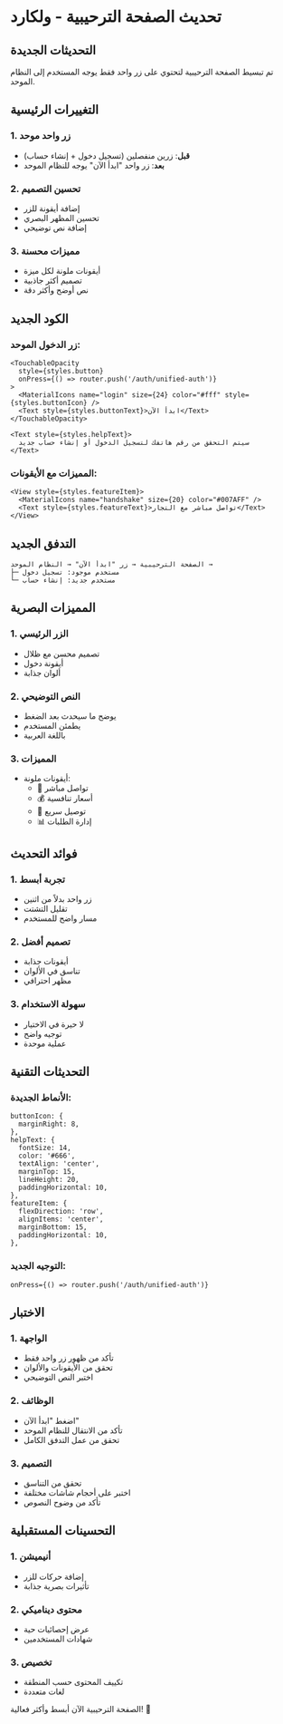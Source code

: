 # تحديث الصفحة الترحيبية - ولكارد

## التحديثات الجديدة

تم تبسيط الصفحة الترحيبية لتحتوي على زر واحد فقط يوجه المستخدم إلى النظام الموحد.

## التغييرات الرئيسية

### 1. **زر واحد موحد**
- **قبل**: زرين منفصلين (تسجيل دخول + إنشاء حساب)
- **بعد**: زر واحد "ابدأ الآن" يوجه للنظام الموحد

### 2. **تحسين التصميم**
- إضافة أيقونة للزر
- تحسين المظهر البصري
- إضافة نص توضيحي

### 3. **مميزات محسنة**
- أيقونات ملونة لكل ميزة
- تصميم أكثر جاذبية
- نص أوضح وأكثر دقة

## الكود الجديد

### زر الدخول الموحد:
```tsx
<TouchableOpacity 
  style={styles.button}
  onPress={() => router.push('/auth/unified-auth')}
>
  <MaterialIcons name="login" size={24} color="#fff" style={styles.buttonIcon} />
  <Text style={styles.buttonText}>ابدأ الآن</Text>
</TouchableOpacity>

<Text style={styles.helpText}>
  سيتم التحقق من رقم هاتفك لتسجيل الدخول أو إنشاء حساب جديد
</Text>
```

### المميزات مع الأيقونات:
```tsx
<View style={styles.featureItem}>
  <MaterialIcons name="handshake" size={20} color="#007AFF" />
  <Text style={styles.featureText}>تواصل مباشر مع التجار</Text>
</View>
```

## التدفق الجديد

```
الصفحة الترحيبية → زر "ابدأ الآن" → النظام الموحد →
├─ مستخدم موجود: تسجيل دخول
└─ مستخدم جديد: إنشاء حساب
```

## المميزات البصرية

### 1. **الزر الرئيسي**
- تصميم محسن مع ظلال
- أيقونة دخول
- ألوان جذابة

### 2. **النص التوضيحي**
- يوضح ما سيحدث بعد الضغط
- يطمئن المستخدم
- باللغة العربية

### 3. **المميزات**
- أيقونات ملونة:
  - 🤝 تواصل مباشر
  - 💰 أسعار تنافسية  
  - 🚚 توصيل سريع
  - 📊 إدارة الطلبات

## فوائد التحديث

### 1. **تجربة أبسط**
- زر واحد بدلاً من اثنين
- تقليل التشتت
- مسار واضح للمستخدم

### 2. **تصميم أفضل**
- أيقونات جذابة
- تناسق في الألوان
- مظهر احترافي

### 3. **سهولة الاستخدام**
- لا حيرة في الاختيار
- توجيه واضح
- عملية موحدة

## التحديثات التقنية

### الأنماط الجديدة:
```tsx
buttonIcon: {
  marginRight: 8,
},
helpText: {
  fontSize: 14,
  color: '#666',
  textAlign: 'center',
  marginTop: 15,
  lineHeight: 20,
  paddingHorizontal: 10,
},
featureItem: {
  flexDirection: 'row',
  alignItems: 'center',
  marginBottom: 15,
  paddingHorizontal: 10,
},
```

### التوجيه الجديد:
```tsx
onPress={() => router.push('/auth/unified-auth')}
```

## الاختبار

### 1. **الواجهة**
- تأكد من ظهور زر واحد فقط
- تحقق من الأيقونات والألوان
- اختبر النص التوضيحي

### 2. **الوظائف**
- اضغط "ابدأ الآن"
- تأكد من الانتقال للنظام الموحد
- تحقق من عمل التدفق الكامل

### 3. **التصميم**
- تحقق من التناسق
- اختبر على أحجام شاشات مختلفة
- تأكد من وضوح النصوص

## التحسينات المستقبلية

### 1. **أنيميشن**
- إضافة حركات للزر
- تأثيرات بصرية جذابة

### 2. **محتوى ديناميكي**
- عرض إحصائيات حية
- شهادات المستخدمين

### 3. **تخصيص**
- تكييف المحتوى حسب المنطقة
- لغات متعددة

الصفحة الترحيبية الآن أبسط وأكثر فعالية! 🎉 